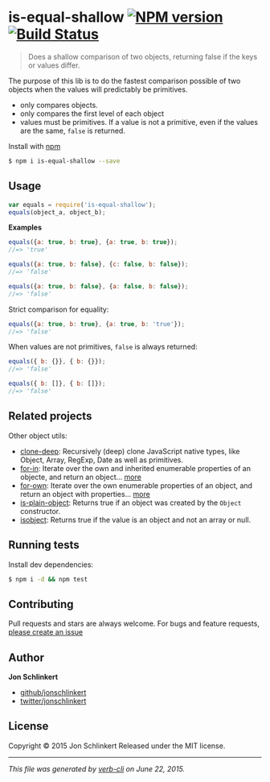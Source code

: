 # is-equal-shallow [![NPM version](https://badge.fury.io/js/is-equal-shallow.svg)](http://badge.fury.io/js/is-equal-shallow)  [![Build Status](https://travis-ci.org/jonschlinkert/is-equal-shallow.svg)](https://travis-ci.org/jonschlinkert/is-equal-shallow)

> Does a shallow comparison of two objects, returning false if the keys or values differ.

The purpose of this lib is to do the fastest comparison possible of two objects when the values will predictably be primitives.

* only compares objects.
* only compares the first level of each object
* values must be primitives. If a value is not a primitive, even if the values are the same, `false` is returned.

Install with [npm](https://www.npmjs.com/)

```sh
$ npm i is-equal-shallow --save
```
































<extoc></extoc>

## Usage

```js
var equals = require('is-equal-shallow');
equals(object_a, object_b);
```

**Examples**

```js
equals({a: true, b: true}, {a: true, b: true});
//=> 'true'

equals({a: true, b: false}, {c: false, b: false});
//=> 'false'

equals({a: true, b: false}, {a: false, b: false});
//=> 'false'
```

Strict comparison for equality:

```js
equals({a: true, b: true}, {a: true, b: 'true'});
//=> 'false'
```

When values are not primitives, `false` is always returned:

```js
equals({ b: {}}, { b: {}});
//=> 'false'

equals({ b: []}, { b: []});
//=> 'false'
```

## Related projects

Other object utils:

* [clone-deep](https://github.com/jonschlinkert/clone-deep): Recursively (deep) clone JavaScript native types, like Object, Array, RegExp, Date as well as primitives.
* [for-in](https://github.com/jonschlinkert/for-in): Iterate over the own and inherited enumerable properties of an objecte, and return an object… [more](https://github.com/jonschlinkert/for-in)
* [for-own](https://github.com/jonschlinkert/for-own): Iterate over the own enumerable properties of an object, and return an object with properties… [more](https://github.com/jonschlinkert/for-own)
* [is-plain-object](https://github.com/jonschlinkert/is-plain-object): Returns true if an object was created by the `Object` constructor.
* [isobject](https://github.com/jonschlinkert/isobject): Returns true if the value is an object and not an array or null.

## Running tests

Install dev dependencies:

```sh
$ npm i -d && npm test
```

## Contributing

Pull requests and stars are always welcome. For bugs and feature requests, [please create an issue](https://github.com/jonschlinkert/is-equal-shallow/issues/new)

## Author

**Jon Schlinkert**

+ [github/jonschlinkert](https://github.com/jonschlinkert)
+ [twitter/jonschlinkert](http://twitter.com/jonschlinkert)

## License

Copyright © 2015 Jon Schlinkert
Released under the MIT license.

***

_This file was generated by [verb-cli](https://github.com/assemble/verb-cli) on June 22, 2015._
